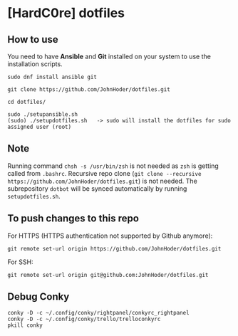 # [HardC0re] dotfiles

## How to use

You need to have **Ansible** and **Git** installed on your system to use the installation scripts.

    sudo dnf install ansible git

    git clone https://github.com/JohnHoder/dotfiles.git
    
    cd dotfiles/

    sudo ./setupansible.sh
    (sudo) ./setupdotfiles.sh   -> sudo will install the dotfiles for sudo assigned user (root)

## Note
Running command `chsh -s /usr/bin/zsh` is not needed as `zsh` is getting called from `.bashrc`.
Recursive repo clone (`git clone --recursive https://github.com/JohnHoder/dotfiles.git`) is not needed. The subrepository `dotbot` will be synced automatically by running `setupdotfiles.sh`.

## To push changes to this repo
For HTTPS (HTTPS authentication not supported by Github anymore):

    git remote set-url origin https://github.com/JohnHoder/dotfiles.git

For SSH:

    git remote set-url origin git@github.com:JohnHoder/dotfiles.git


## Debug Conky

	conky -D -c ~/.config/conky/rightpanel/conkyrc_rightpanel
	conky -D -c ~/.config/conky/trello/trelloconkyrc
	pkill conky
